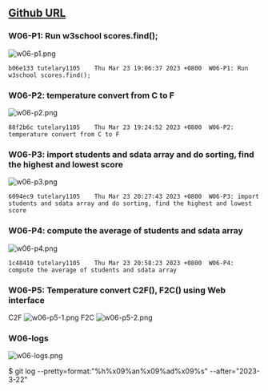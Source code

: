 ## [Github URL](https://github.com/tutelary1105/1112-1N-js-demo-211411011)

### W06-P1: Run w3school scores.find();

![w06-p1.png](https://izfkkkxjvqncdvyzzpkv.supabase.co/storage/v1/object/public/demo-11/md_1N_img/w06-p1.png)

```
b06e133 tutelary1105    Thu Mar 23 19:06:37 2023 +0800  W06-P1: Run w3school scores.find();
```

### W06-P2: temperature convert from C to F

![w06-p2.png](https://izfkkkxjvqncdvyzzpkv.supabase.co/storage/v1/object/public/demo-11/md_1N_img/w06-p2.png)

```
88f2b6c tutelary1105    Thu Mar 23 19:24:52 2023 +0800  W06-P2: temperature convert from C to F
```

### W06-P3: import students and sdata array and do sorting, find the highest and lowest score

![w06-p3.png](https://izfkkkxjvqncdvyzzpkv.supabase.co/storage/v1/object/public/demo-11/md_1N_img/w06-p3.png)

```
6094ec9 tutelary1105    Thu Mar 23 20:27:43 2023 +0800  W06-P3: import students and sdata array and do sorting, find the highest and lowest score
```

### W06-P4: compute the average of students and sdata array

![w06-p4.png](https://izfkkkxjvqncdvyzzpkv.supabase.co/storage/v1/object/public/demo-11/md_1N_img/w06-p4.png)

```
1c48410 tutelary1105    Thu Mar 23 20:58:23 2023 +0800  W06-P4: compute the average of students and sdata array
```

### W06-P5: Temperature convert C2F(), F2C() using Web interface

C2F
![w06-p5-1.png](https://izfkkkxjvqncdvyzzpkv.supabase.co/storage/v1/object/public/demo-11/md_1N_img/w06-p5-1.png)
F2C
![w06-p5-2.png](https://izfkkkxjvqncdvyzzpkv.supabase.co/storage/v1/object/public/demo-11/md_1N_img/w06-p5-2.png)

### W06-logs

![w06-logs.png](https://izfkkkxjvqncdvyzzpkv.supabase.co/storage/v1/object/public/demo-11/md_1N_img/w06-logs.png)

$ git log --pretty=format:"%h%x09%an%x09%ad%x09%s" --after="2023-3-22"

